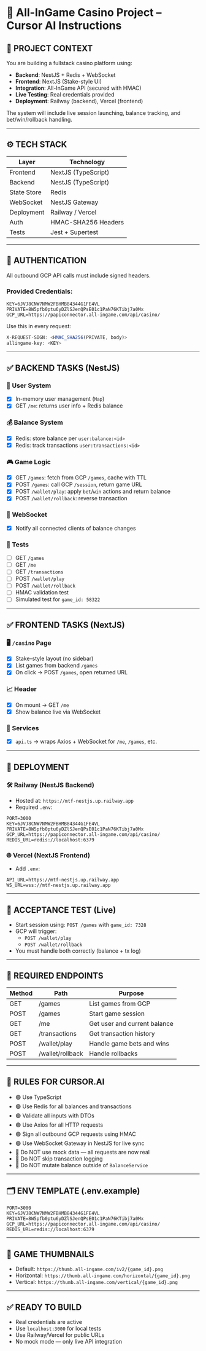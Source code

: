 
# 🎰 All-InGame Casino Project – Cursor AI Instructions

## 🧠 PROJECT CONTEXT

You are building a fullstack casino platform using:

- **Backend**: NestJS + Redis + WebSocket
- **Frontend**: NextJS (Stake-style UI)
- **Integration**: All-InGame API (secured with HMAC)
- **Live Testing**: Real credentials provided
- **Deployment**: Railway (backend), Vercel (frontend)

The system will include live session launching, balance tracking, and bet/win/rollback handling.

---

## ⚙️ TECH STACK

| Layer        | Technology          |
|--------------|---------------------|
| Frontend     | NextJS (TypeScript) |
| Backend      | NestJS (TypeScript) |
| State Store  | Redis               |
| WebSocket    | NestJS Gateway      |
| Deployment   | Railway / Vercel    |
| Auth         | HMAC-SHA256 Headers |
| Tests        | Jest + Supertest    |

---

## 🔑 AUTHENTICATION

All outbound GCP API calls must include signed headers.

### Provided Credentials:

```env
KEY=6JVJ8CNW7NMW2FBHMB84344G1FE4VL
PRIVATE=8W5pfb0ptu6yDZlSJenQPsE01c1PaN76KTibj7a0Mx
GCP_URL=https://papiconnector.all-ingame.com/api/casino/
```

Use this in every request:
```ts
X-REQUEST-SIGN: <HMAC_SHA256(PRIVATE, body)>
allingame-key: <KEY>
```

---

## ✅ BACKEND TASKS (NestJS)

### 👤 User System
- [x] In-memory user management (`Map`)
- [x] GET `/me`: returns user info + Redis balance

### 💰 Balance System
- [x] Redis: store balance per `user:balance:<id>`
- [x] Redis: track transactions `user:transactions:<id>`

### 🎮 Game Logic
- [x] GET `/games`: fetch from GCP `/games`, cache with TTL
- [x] POST `/games`: call GCP `/session`, return game URL
- [x] POST `/wallet/play`: apply `bet`/`win` actions and return balance
- [x] POST `/wallet/rollback`: reverse transaction

### 🔔 WebSocket
- [x] Notify all connected clients of balance changes

### 🧪 Tests
- [ ] GET `/games`
- [ ] GET `/me`
- [ ] GET `/transactions`
- [ ] POST `/wallet/play`
- [ ] POST `/wallet/rollback`
- [ ] HMAC validation test
- [ ] Simulated test for `game_id: 58322`

---

## ✅ FRONTEND TASKS (NextJS)

### 🖥️ `/casino` Page
- [x] Stake-style layout (no sidebar)
- [x] List games from backend `/games`
- [x] On click → POST `/games`, open returned URL

### 📈 Header
- [x] On mount → GET `/me`
- [x] Show balance live via WebSocket

### 🔧 Services
- [x] `api.ts` → wraps Axios + WebSocket for `/me`, `/games`, etc.

---

## 🚀 DEPLOYMENT

### 🛠️ Railway (NestJS Backend)
- Hosted at: `https://mtf-nestjs.up.railway.app`
- Required `.env`:
```env
PORT=3000
KEY=6JVJ8CNW7NMW2FBHMB84344G1FE4VL
PRIVATE=8W5pfb0ptu6yDZlSJenQPsE01c1PaN76KTibj7a0Mx
GCP_URL=https://papiconnector.all-ingame.com/api/casino/
REDIS_URL=redis://localhost:6379
```

### 🌐 Vercel (NextJS Frontend)
- Add `.env`:
```env
API_URL=https://mtf-nestjs.up.railway.app
WS_URL=wss://mtf-nestjs.up.railway.app
```

---

## 🧪 ACCEPTANCE TEST (Live)

- Start session using: `POST /games` with `game_id: 7328`
- GCP will trigger:
  - `POST /wallet/play`
  - `POST /wallet/rollback`
- You must handle both correctly (balance + tx log)

---

## 🔁 REQUIRED ENDPOINTS

| Method | Path                | Purpose                         |
|--------|---------------------|---------------------------------|
| GET    | /games              | List games from GCP             |
| POST   | /games              | Start game session              |
| GET    | /me                 | Get user and current balance    |
| GET    | /transactions       | Get transaction history         |
| POST   | /wallet/play        | Handle game bets and wins       |
| POST   | /wallet/rollback    | Handle rollbacks                |

---

## 📜 RULES FOR CURSOR.AI

- 🟢 Use TypeScript
- 🟢 Use Redis for all balances and transactions
- 🟢 Validate all inputs with DTOs
- 🟢 Use Axios for all HTTP requests
- 🟢 Sign all outbound GCP requests using HMAC
- 🟢 Use WebSocket Gateway in NestJS for live sync
- 🔴 Do NOT use mock data — all requests are now real
- 🔴 Do NOT skip transaction logging
- 🔴 Do NOT mutate balance outside of `BalanceService`

---

## 🗂️ ENV TEMPLATE (.env.example)

```env
PORT=3000
KEY=6JVJ8CNW7NMW2FBHMB84344G1FE4VL
PRIVATE=8W5pfb0ptu6yDZlSJenQPsE01c1PaN76KTibj7a0Mx
GCP_URL=https://papiconnector.all-ingame.com/api/casino/
REDIS_URL=redis://localhost:6379
```

---

## 🧩 GAME THUMBNAILS

- Default: `https://thumb.all-ingame.com/iv2/{game_id}.png`
- Horizontal: `https://thumb.all-ingame.com/horizontal/{game_id}.png`
- Vertical: `https://thumb.all-ingame.com/vertical/{game_id}.png`

---

## ✅ READY TO BUILD

- Real credentials are active
- Use `localhost:3000` for local tests
- Use Railway/Vercel for public URLs
- No mock mode — only live API integration
